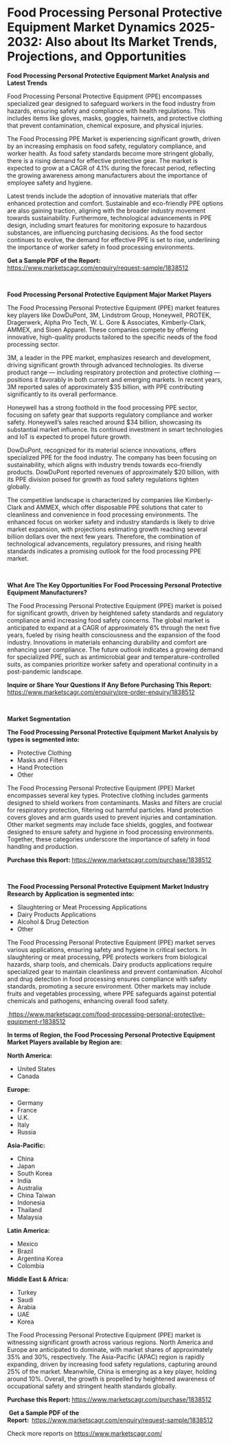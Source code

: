 <p><h1>Food Processing Personal Protective Equipment Market Dynamics 2025-2032: Also about Its Market Trends, Projections, and Opportunities</h1></p><p><strong>Food Processing Personal Protective Equipment Market Analysis and Latest Trends</strong></p>
<p><p>Food Processing Personal Protective Equipment (PPE) encompasses specialized gear designed to safeguard workers in the food industry from hazards, ensuring safety and compliance with health regulations. This includes items like gloves, masks, goggles, hairnets, and protective clothing that prevent contamination, chemical exposure, and physical injuries.</p><p>The Food Processing PPE Market is experiencing significant growth, driven by an increasing emphasis on food safety, regulatory compliance, and worker health. As food safety standards become more stringent globally, there is a rising demand for effective protective gear. The market is expected to grow at a CAGR of 4.1% during the forecast period, reflecting the growing awareness among manufacturers about the importance of employee safety and hygiene.</p><p>Latest trends include the adoption of innovative materials that offer enhanced protection and comfort. Sustainable and eco-friendly PPE options are also gaining traction, aligning with the broader industry movement towards sustainability. Furthermore, technological advancements in PPE design, including smart features for monitoring exposure to hazardous substances, are influencing purchasing decisions. As the food sector continues to evolve, the demand for effective PPE is set to rise, underlining the importance of worker safety in food processing environments.</p></p>
<p><strong>Get a Sample PDF of the Report:&nbsp;</strong> <a href="https://www.marketscagr.com/enquiry/request-sample/1838512?utm_campaign=2097&utm_medium=2&utm_source=Github&utm_content=ia&utm_term=28022025&utm_id=food-processing-personal-protective-equipment">https://www.marketscagr.com/enquiry/request-sample/1838512</a></p>
<p>&nbsp;</p>
<p><strong>Food Processing Personal Protective Equipment Major Market Players</strong></p>
<p><p>The Food Processing Personal Protective Equipment (PPE) market features key players like DowDuPont, 3M, Lindstrom Group, Honeywell, PROTEK, Dragerwerk, Alpha Pro Tech, W. L. Gore & Associates, Kimberly-Clark, AMMEX, and Sioen Apparel. These companies compete by offering innovative, high-quality products tailored to the specific needs of the food processing sector.</p><p>3M, a leader in the PPE market, emphasizes research and development, driving significant growth through advanced technologies. Its diverse product range — including respiratory protection and protective clothing — positions it favorably in both current and emerging markets. In recent years, 3M reported sales of approximately $35 billion, with PPE contributing significantly to its overall performance.</p><p>Honeywell has a strong foothold in the food processing PPE sector, focusing on safety gear that supports regulatory compliance and worker safety. Honeywell’s sales reached around $34 billion, showcasing its substantial market influence. Its continued investment in smart technologies and IoT is expected to propel future growth.</p><p>DowDuPont, recognized for its material science innovations, offers specialized PPE for the food industry. The company has been focusing on sustainability, which aligns with industry trends towards eco-friendly products. DowDuPont reported revenues of approximately $20 billion, with its PPE division poised for growth as food safety regulations tighten globally.</p><p>The competitive landscape is characterized by companies like Kimberly-Clark and AMMEX, which offer disposable PPE solutions that cater to cleanliness and convenience in food processing environments. The enhanced focus on worker safety and industry standards is likely to drive market expansion, with projections estimating growth reaching several billion dollars over the next few years. Therefore, the combination of technological advancements, regulatory pressures, and rising health standards indicates a promising outlook for the food processing PPE market.</p></p>
<p>&nbsp;</p>
<p><strong>What Are The Key Opportunities For Food Processing Personal Protective Equipment Manufacturers?</strong></p>
<p><p>The Food Processing Personal Protective Equipment (PPE) market is poised for significant growth, driven by heightened safety standards and regulatory compliance amid increasing food safety concerns. The global market is anticipated to expand at a CAGR of approximately 6% through the next five years, fueled by rising health consciousness and the expansion of the food industry. Innovations in materials enhancing durability and comfort are enhancing user compliance. The future outlook indicates a growing demand for specialized PPE, such as antimicrobial gear and temperature-controlled suits, as companies prioritize worker safety and operational continuity in a post-pandemic landscape.</p></p>
<p><strong>Inquire or Share Your Questions If Any Before Purchasing This Report:</strong> <a href="https://www.marketscagr.com/enquiry/pre-order-enquiry/1838512?utm_campaign=2097&utm_medium=2&utm_source=Github&utm_content=ia&utm_term=28022025&utm_id=food-processing-personal-protective-equipment">https://www.marketscagr.com/enquiry/pre-order-enquiry/1838512</a></p>
<p>&nbsp;</p>
<p><strong>Market Segmentation</strong></p>
<p><strong>The Food Processing Personal Protective Equipment Market Analysis by types is segmented into:</strong></p>
<p><ul><li>Protective Clothing</li><li>Masks and Filters</li><li>Hand Protection</li><li>Other</li></ul></p>
<p><p>The Food Processing Personal Protective Equipment (PPE) Market encompasses several key types. Protective clothing includes garments designed to shield workers from contaminants. Masks and filters are crucial for respiratory protection, filtering out harmful particles. Hand protection covers gloves and arm guards used to prevent injuries and contamination. Other market segments may include face shields, goggles, and footwear designed to ensure safety and hygiene in food processing environments. Together, these categories underscore the importance of safety in food handling and production.</p></p>
<p><strong>Purchase this Report:&nbsp;</strong><a href="https://www.marketscagr.com/purchase/1838512?utm_campaign=2097&utm_medium=2&utm_source=Github&utm_content=ia&utm_term=28022025&utm_id=food-processing-personal-protective-equipment">https://www.marketscagr.com/purchase/1838512</a></p>
<p>&nbsp;</p>
<p><strong>The Food Processing Personal Protective Equipment Market Industry Research by Application is segmented into:</strong></p>
<p><ul><li>Slaughtering or Meat Processing Applications</li><li>Dairy Products Applications</li><li>Alcohol & Drug Detection</li><li>Other</li></ul></p>
<p><p>The Food Processing Personal Protective Equipment (PPE) market serves various applications, ensuring safety and hygiene in critical sectors. In slaughtering or meat processing, PPE protects workers from biological hazards, sharp tools, and chemicals. Dairy products applications require specialized gear to maintain cleanliness and prevent contamination. Alcohol and drug detection in food processing ensures compliance with safety standards, promoting a secure environment. Other markets may include fruits and vegetables processing, where PPE safeguards against potential chemicals and pathogens, enhancing overall food safety.</p></p>
<p><a href="https://www.marketscagr.com/food-processing-personal-protective-equipment-r1838512?utm_campaign=2097&utm_medium=2&utm_source=Github&utm_content=ia&utm_term=28022025&utm_id=food-processing-personal-protective-equipment">&nbsp;https://www.marketscagr.com/food-processing-personal-protective-equipment-r1838512</a></p>
<p><strong>In terms of Region, the Food Processing Personal Protective Equipment Market Players available by Region are:</strong></p>
<p>
    <p> <strong> North America: </strong>
        <ul>
            <li>United States</li>
            <li>Canada</li>
        </ul>
        </p> 
    <p> <strong> Europe: </strong>
        <ul>
            <li>Germany</li>
            <li>France</li>
            <li>U.K.</li>
            <li>Italy</li>
            <li>Russia</li>
        </ul>
        </p> 
    <p> <strong> Asia-Pacific: </strong>
        <ul>
            <li>China</li>
            <li>Japan</li>
            <li>South Korea</li>
            <li>India</li>
            <li>Australia</li>
            <li>China Taiwan</li>
            <li>Indonesia</li>
            <li>Thailand</li>
            <li>Malaysia</li>
        </ul>
        </p> 
    <p> <strong> Latin America: </strong>
        <ul>
            <li>Mexico</li>
            <li>Brazil</li>
            <li>Argentina Korea</li>
            <li>Colombia</li>
        </ul>
        </p> 
    <p> <strong> Middle East & Africa: </strong>
        <ul>
            <li>Turkey</li>
            <li>Saudi</li>
            <li>Arabia</li>
            <li>UAE</li>
            <li>Korea</li>
        </ul>
    </p>
    </p>
<p><p>The Food Processing Personal Protective Equipment (PPE) market is witnessing significant growth across various regions. North America and Europe are anticipated to dominate, with market shares of approximately 35% and 30%, respectively. The Asia-Pacific (APAC) region is rapidly expanding, driven by increasing food safety regulations, capturing around 25% of the market. Meanwhile, China is emerging as a key player, holding around 10%. Overall, the growth is propelled by heightened awareness of occupational safety and stringent health standards globally.</p></p>
<p><strong>Purchase this Report: </strong><a href="https://www.marketscagr.com/purchase/1838512?utm_campaign=2097&utm_medium=2&utm_source=Github&utm_content=ia&utm_term=28022025&utm_id=food-processing-personal-protective-equipment">https://www.marketscagr.com/purchase/1838512</a></p>
<p>&nbsp;<strong>Get a Sample PDF of the Report:&nbsp;&nbsp;</strong><a href="https://www.marketscagr.com/enquiry/request-sample/1838512?utm_campaign=2097&utm_medium=2&utm_source=Github&utm_content=ia&utm_term=28022025&utm_id=food-processing-personal-protective-equipment">https://www.marketscagr.com/enquiry/request-sample/1838512</a></p>
<p><strong></strong></p>
<p>Check more reports on <a href="https://www.marketscagr.com/?utm_campaign=2097&utm_medium=2&utm_source=Github&utm_content=ia&utm_term=28022025&utm_id=food-processing-personal-protective-equipment">https://www.marketscagr.com/</a></p>